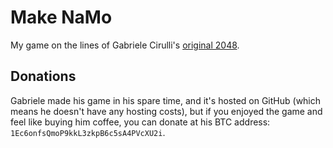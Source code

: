 # Make NaMo
My game on the lines of Gabriele Cirulli's [original 2048](http://gabrielecirulli.github.io/2048/). 



## Donations
Gabriele made his game in his spare time, and it's hosted on GitHub (which means he doesn't have any hosting costs), but if you enjoyed the game and feel like buying him coffee, you can donate at his BTC address: `1Ec6onfsQmoP9kkL3zkpB6c5sA4PVcXU2i`.
